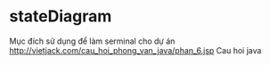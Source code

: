 ﻿# stateDiagram
Mục đích sử dụng để làm serminal cho dự án
http://vietjack.com/cau_hoi_phong_van_java/phan_6.jsp Cau hoi java 
